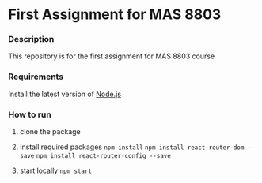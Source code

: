 # First Assignment for MAS 8803

### Description
This repository is for the first assignment for MAS 8803 course

### Requirements
Install the latest version of [Node.js](https://nodejs.org/en/download/)

### How to run
1. clone the package
2. install required packages
`npm install`
`npm install react-router-dom --save`
`npm install react-router-config --save`

3. start locally
`npm start`
